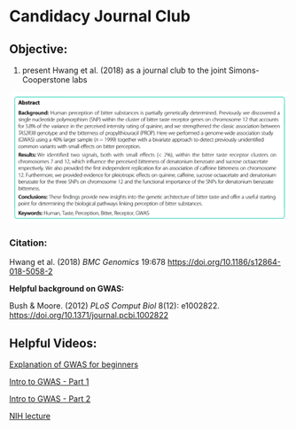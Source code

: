 # Candidacy Journal Club

## Objective:

1.  present Hwang et al. (2018) as a journal club to the joint Simons-Cooperstone labs

![screenshot](/res/Hwang18Abstract.png)

### Citation:

Hwang et al. (2018) *BMC Genomics* 19:678 <https://doi.org/10.1186/s12864-018-5058-2>

**Helpful background on GWAS:**

Bush & Moore. (2012) *PLoS Comput Biol* 8(12): e1002822. <https://doi.org/10.1371/journal.pcbi.1002822>

## Helpful Videos:

[Explanation of GWAS for beginners](https://www.youtube.com/watch?v=sOP8WacfBM8)

[Intro to GWAS - Part 1](https://www.youtube.com/watch?v=Hjv_otXAkh0)

[Intro to GWAS - Part 2](https://www.youtube.com/watch?v=g1fQCC92WO0)

[NIH lecture](https://youtu.be/HHvdupHgeFg?si=zvgAl1gHi0-YxVmt)
